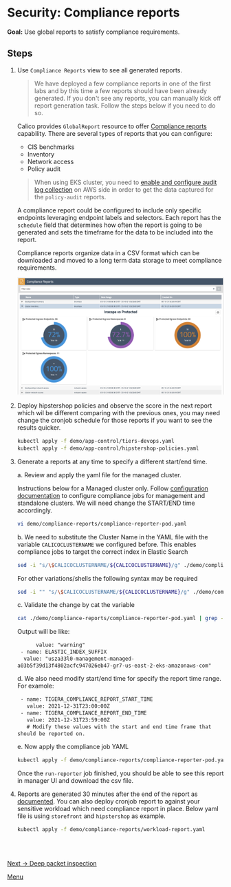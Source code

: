 # Security: Compliance reports

**Goal:** Use global reports to satisfy compliance requirements.

## Steps

1. Use `Compliance Reports` view to see all generated reports.

    >We have deployed a few compliance reports in one of the first labs and by this time a few reports should have been already generated. If you don't see any reports, you can manually kick off report generation task. Follow the steps below if you need to do so.

    Calico provides `GlobalReport` resource to offer [Compliance reports](https://docs.tigera.io/compliance/compliance-reports/) capability. There are several types of reports that you can configure:

    - CIS benchmarks
    - Inventory
    - Network access
    - Policy audit

    >When using EKS cluster, you need to [enable and configure audit log collection](https://docs.tigera.io/compliance/compliance-reports/compliance-managed-cloud#enable-audit-logs-in-eks) on AWS side in order to get the data captured for the `policy-audit` reports.

    A compliance report could be configured to include only specific endpoints leveraging endpoint labels and selectors. Each report has the `schedule` field that determines how often the report is going to be generated and sets the timeframe for the data to be included into the report.

    Compliance reports organize data in a CSV format which can be downloaded and moved to a long term data storage to meet compliance requirements.

    ![compliance report](../img/compliance-report.png)


2. Deploy hipstershop policies and observe the score in the next report which wil be different comparing with the previous ones, you may need change the cronjob schedule for those reports if you want to see the results quicker.

   ```bash
   kubectl apply -f demo/app-control/tiers-devops.yaml
   kubectl apply -f demo/app-control/hipstershop-policies.yaml
   ```

3. Generate a reports at any time to specify a different start/end time.
   
   a. Review and apply the yaml file for the managed cluster.

    Instructions below for a Managed cluster only. Follow [configuration documentation](https://docs.tigera.io/compliance/overview#run-reports) to configure compliance jobs for management and standalone clusters. We will need change the START/END time accordingly.

    ```bash
    vi demo/compliance-reports/compliance-reporter-pod.yaml
    ```

   b. We need to substitute the Cluster Name in the YAML file with the variable `CALICOCLUSTERNAME` we configured before. This enables compliance jobs to target the correct index in Elastic Search
	```bash
	sed -i "s/\$CALICOCLUSTERNAME/${CALICOCLUSTERNAME}/g" ./demo/compliance-reports/compliance-reporter-pod.yaml
	```
	For other variations/shells the following syntax may be required

	```bash
	sed -i "" "s/\$CALICOCLUSTERNAME/${CALICOCLUSTERNAME}/g" ./demo/compliance-reports/compliance-reporter-pod.yaml
	```

   c. Validate the change by cat the variable
    ```bash
    cat ./demo/compliance-reports/compliance-reporter-pod.yaml | grep -B 2 -A 0 $CALICOCLUSTERNAME
    ```

   Output will be like:
    ```text
          value: "warning"
     - name: ELASTIC_INDEX_SUFFIX
      value: "usza33l0-management-managed-a03b5f39d13f4802acfc947026eb47-gr7-us-east-2-eks-amazonaws-com"
    ```    

   d. We also need modify start/end time for specify the report time range. For examole:

   ```text
    - name: TIGERA_COMPLIANCE_REPORT_START_TIME
      value: 2021-12-31T23:00:00Z
    - name: TIGERA_COMPLIANCE_REPORT_END_TIME
      value: 2021-12-31T23:59:00Z
      # Modify these values with the start and end time frame that should be reported on.
   ```

   e. Now apply the compliance job YAML
	```bash
	kubectl apply -f demo/compliance-reports/compliance-reporter-pod.yaml
	```

    Once the `run-reporter` job finished, you should be able to see this report in manager UI and download the csv file. 

4. Reports are generated 30 minutes after the end of the report as [documented](https://docs.tigera.io/compliance/overview#change-the-default-report-generation-time). You can also deploy cronjob report to against your sensitive workload which need compliance report in place. Below yaml file is using `storefront` and `hipstershop` as example.

	```bash
	kubectl apply -f demo/compliance-reports/workload-report.yaml
	```


<br>

<br>



[Next -> Deep packet inspection](../modules/deep-packet-inspection.md)

[Menu](../README.md)
